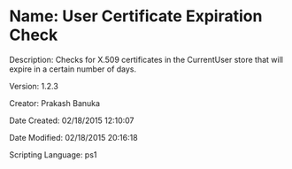 ﻿# Name: User Certificate Expiration Check

Description: Checks for X.509 certificates in the CurrentUser store that will expire in a certain number of days.

Version: 1.2.3

Creator: Prakash Banuka

Date Created: 02/18/2015 12:10:07

Date Modified: 02/18/2015 20:16:18

Scripting Language: ps1

